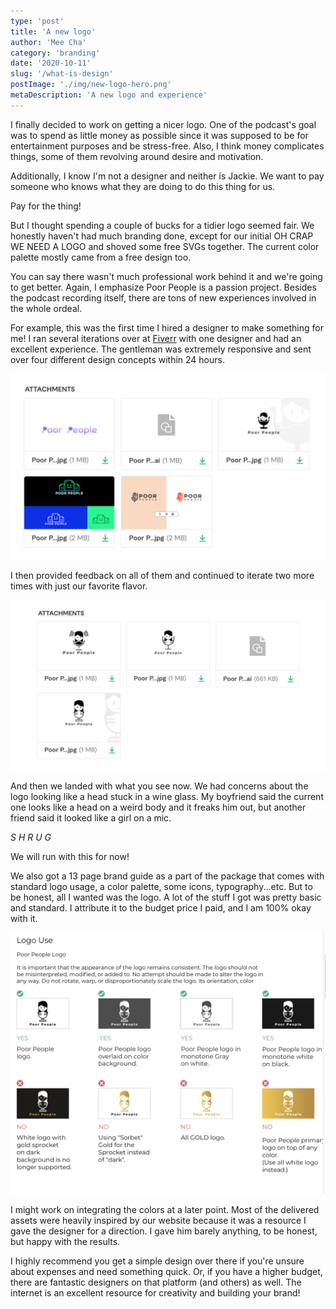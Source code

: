 ```yaml
---
type: 'post'
title: 'A new logo'
author: 'Mee Cha'
category: 'branding'
date: '2020-10-11'
slug: '/what-is-design'
postImage: './img/new-logo-hero.png'
metaDescription: 'A new logo and experience'
---
```


I finally decided to work on getting a nicer logo. One of the podcast's goal was to spend as little money as possible since it was supposed to be for entertainment purposes and be stress-free. Also, I think money complicates things, some of them revolving around desire and motivation.

Additionally, I know I'm not a designer and neither is Jackie. We want to pay someone who knows what they are doing to do this thing for us.

Pay for the thing!

But I thought spending a couple of bucks for a tidier logo seemed fair. We honestly haven't had much branding done, except for our initial OH CRAP WE NEED A LOGO and shoved some free SVGs together. The current color palette mostly came from a free design too.

You can say there wasn't much professional work behind it and we're going to get better. Again, I emphasize Poor People is a passion project. Besides the podcast recording itself, there are tons of new experiences involved in the whole ordeal.

For example, this was the first time I hired a designer to make something for me! I ran several iterations over at [Fiverr](https://www.fiverr.com/) with one designer and had an excellent experience. The gentleman was extremely responsive and sent over four different design concepts within 24 hours.

![First concepts](./img/new-logo-01.png)

I then provided feedback on all of them and continued to iterate two more times with just our favorite flavor.

![Iterations concepts](./img/new-logo-02.png)

And then we landed with what you see now. We had concerns about the logo looking like a head stuck in a wine glass. My boyfriend said the current one looks like a head on a weird body and it freaks him out, but another friend said it looked like a girl on a mic.

_S H R U G_

We will run with this for now!

We also got a 13 page brand guide as a part of the package that comes with standard logo usage, a color palette, some icons, typography...etc. But to be honest, all I wanted was the logo. A lot of the stuff I got was pretty basic and standard. I attribute it to the budget price I paid, and I am 100% okay with it.

![Iterations concepts](./img/new-logo-03.png)

I might work on integrating the colors at a later point. Most of the delivered assets were heavily inspired by our website because it was a resource I gave the designer for a direction. I gave him barely anything, to be honest, but happy with the results.

I highly recommend you get a simple design over there if you're unsure about expenses and need something quick. Or, if you have a higher budget, there are fantastic designers on that platform (and others) as well. The internet is an excellent resource for creativity and building your brand!
